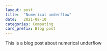 ```yaml
---
layout: post
title:  "Numerical underflow"
date:   2021-08-10
categories: Computing
card_prefix: Blog post
---
```



This is a blog post about numerical underflow

